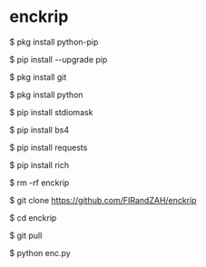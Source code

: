 # enckrip

$ pkg install python-pip

$ pip install --upgrade pip

$ pkg install git

$ pkg install python

$ pip install stdiomask

$ pip install bs4

$ pip install requests

$ pip install rich

$ rm -rf enckrip

$ git clone https://github.com/FIRandZAH/enckrip

$ cd enckrip

$ git pull

$ python enc.py
